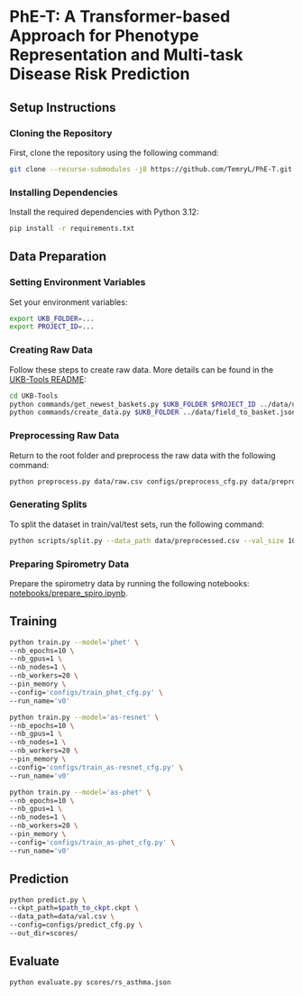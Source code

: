 # PhE-T: A Transformer-based Approach for Phenotype Representation and Multi-task Disease Risk Prediction

## Setup Instructions

### Cloning the Repository

First, clone the repository using the following command:

```bash
git clone --recurse-submodules -j8 https://github.com/TemryL/PhE-T.git
```

### Installing Dependencies

Install the required dependencies with Python 3.12:

```bash
pip install -r requirements.txt
```

## Data Preparation

### Setting Environment Variables

Set your environment variables:

```bash
export UKB_FOLDER=...
export PROJECT_ID=...
```

### Creating Raw Data

Follow these steps to create raw data. More details can be found in the [UKB-Tools README](https://github.com/TemryL/UKB-Tools/blob/main/README.md):

```bash
cd UKB-Tools
python commands/get_newest_baskets.py $UKB_FOLDER $PROJECT_ID ../data/ukb_fields.txt ../data/field_to_basket.json
python commands/create_data.py $UKB_FOLDER ../data/field_to_basket.json ../data/raw.csv
```

### Preprocessing Raw Data

Return to the root folder and preprocess the raw data with the following command:

```bash
python preprocess.py data/raw.csv configs/preprocess_cfg.py data/preprocessed.csv
```

### Generating Splits

To split the dataset in train/val/test sets, run the following command:

```bash
python scripts/split.py --data_path data/preprocessed.csv --val_size 10000 --test_size 10000 --save_dir data/
```

### Preparing Spirometry Data

Prepare the spirometry data by running the following notebooks: [notebooks/prepare_spiro.ipynb](notebooks/prepare_spiro.ipynb).

## Training

```bash
python train.py --model='phet' \
--nb_epochs=10 \
--nb_gpus=1 \
--nb_nodes=1 \
--nb_workers=20 \
--pin_memory \
--config='configs/train_phet_cfg.py' \
--run_name='v0'
```

```bash
python train.py --model='as-resnet' \
--nb_epochs=10 \
--nb_gpus=1 \
--nb_nodes=1 \
--nb_workers=20 \
--pin_memory \
--config='configs/train_as-resnet_cfg.py' \
--run_name='v0'
```

```bash
python train.py --model='as-phet' \
--nb_epochs=10 \
--nb_gpus=1 \
--nb_nodes=1 \
--nb_workers=20 \
--pin_memory \
--config='configs/train_as-phet_cfg.py' \
--run_name='v0'
```

## Prediction

```bash
python predict.py \
--ckpt_path=$path_to_ckpt.ckpt \
--data_path=data/val.csv \
--config=configs/predict_cfg.py \
--out_dir=scores/
```

## Evaluate

```bash
python evaluate.py scores/rs_asthma.json
```
